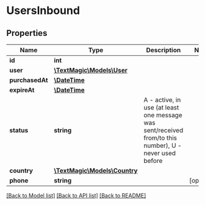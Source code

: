 # UsersInbound

## Properties
Name | Type | Description | Notes
------------ | ------------- | ------------- | -------------
**id** | **int** |  | 
**user** | [**\TextMagic\Models\User**](User.md) |  | 
**purchasedAt** | [**\DateTime**](\DateTime.md) |  | 
**expireAt** | [**\DateTime**](\DateTime.md) |  | 
**status** | **string** | A - active, in use (at least one message was sent/received from/to this number), U - never used before | 
**country** | [**\TextMagic\Models\Country**](Country.md) |  | 
**phone** | **string** |  | [optional] 

[[Back to Model list]](../README.md#documentation-for-models) [[Back to API list]](../README.md#documentation-for-api-endpoints) [[Back to README]](../README.md)


